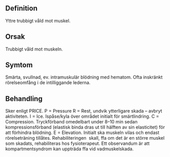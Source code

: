 ## Definition

Yttre trubbigt våld mot muskel.

## Orsak

Trubbigt våld mot muskeln.

## Symtom

Smärta, svullnad, ev. intramuskulär blödning med hematom. Ofta inskränkt rörelseomfång i de intilliggande lederna.

## Behandling

Sker enligt PRICE. P = Pressure R = Rest, undvik ytterligare skada – avbryt aktiviteten. I = Ice. Ispåse/kyla över området initialt för smärtlindring. C = Compression. Tryckförband omedelbart under 8–10 min sedan kompressionsförband (elastisk binda dras ut till hälften av sin elasticitet) för att förhindra blödning. E = Elevation.
Initialt ska muskeln vilas och endast rörelseträning tillåtes. Rehabiliteringen  skall, ffa om det är en större muskel som skadats, rehabiliteras hos fysioterapeut.
Ett observandum är att kompartmentsyndrom kan uppträda ffa vid vadmuskelskada.

